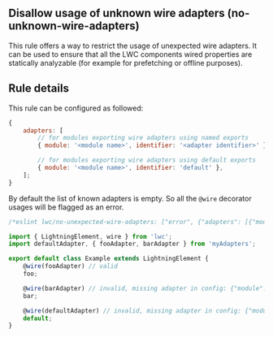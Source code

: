 ## Disallow usage of unknown wire adapters (no-unknown-wire-adapters)

This rule offers a way to restrict the usage of unexpected wire adapters. It can be used to ensure that all the LWC components wired properties are statically analyzable (for example for prefetching or offline purposes).

## Rule details

This rule can be configured as followed:

```js
{
    adapters: [
        // for modules exporting wire adapters using named exports
        { module: '<module name>', identifier: '<adapter identifier>' },

        // for modules exporting wire adapters using default exports
        { module: '<module name>', identifier: 'default' },
    ];
}
```

By default the list of known adapters is empty. So all the `@wire` decorator usages will be flagged as an error.

```js
/*eslint lwc/no-unexpected-wire-adapters: ["error", {"adapters": [{"module": "myAdapters", "identifier": "fooAdapter"}]}]*/

import { LightningElement, wire } from 'lwc';
import defaultAdapter, { fooAdapter, barAdapter } from 'myAdapters';

export default class Example extends LightningElement {
    @wire(fooAdapter) // valid
    foo;

    @wire(barAdapter) // invalid, missing adapter in config: {"module": "myAdapters", "identifier": "barAdapter"}
    bar;

    @wire(defaultAdapter) // invalid, missing adapter in config: {"module": "myAdapters", "identifier": "default"}
    default;
}
```
